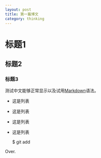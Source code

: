 ```yaml
---
layout: post
title: 第一篇博文 
category: thinking
---
```


# 标题1

## 标题2

### 标题3
 
测试中文能够正常显示以及试用[Markdown][1]语法。

* 这是列表
* 这是列表
* 这是列表
* 这是列表

    $ git add <file-name>

Over.

[1]: http://markdown.com
